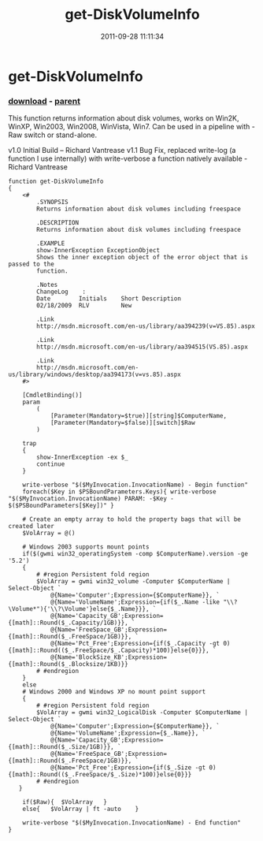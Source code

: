 ﻿---
pid:            2977
poster:         Richard Vantreas
title:          get-DiskVolumeInfo
date:           2011-09-28 11:11:34
format:         posh
parent:         2976
parent:         2976

---

# get-DiskVolumeInfo

### [download](2977.ps1) - [parent](2976.md)

This function returns information about disk volumes, works on Win2K, WinXP, Win2003, Win2008, WinVista, Win7.  Can be used in a pipeline with -Raw switch or stand-alone.

v1.0 Initial Build – Richard Vantrease
v1.1 Bug Fix, replaced write-log (a function I use internally) with write-verbose a function natively available - Richard Vantrease

```posh
function get-DiskVolumeInfo
{
    <#
        .SYNOPSIS
        Returns information about disk volumes including freespace
        
        .DESCRIPTION
        Returns information about disk volumes including freespace
        
        .EXAMPLE
        show-InnerException ExceptionObject
        Shows the inner exception object of the error object that is passed to the
        function.
        
        .Notes
    	ChangeLog    :
    	Date	    Initials	Short Description
        02/18/2009  RLV         New
 
        .Link
        http://msdn.microsoft.com/en-us/library/aa394239(v=VS.85).aspx
        
        .Link
        http://msdn.microsoft.com/en-us/library/aa394515(VS.85).aspx
        
        .Link
        http://msdn.microsoft.com/en-us/library/windows/desktop/aa394173(v=vs.85).aspx
    #>

    [CmdletBinding()]
    param
        (
            [Parameter(Mandatory=$true)][string]$ComputerName,
            [Parameter(Mandatory=$false)][switch]$Raw
        )
        
    trap 
    {
        show-InnerException -ex $_
        continue
    }

    write-verbose "$($MyInvocation.InvocationName) - Begin function"
    foreach($Key in $PSBoundParameters.Keys){ write-verbose "$($MyInvocation.InvocationName) PARAM: -$Key - $($PSBoundParameters[$Key])" }

    # Create an empty array to hold the property bags that will be created later
    $VolArray = @()
    
    # Windows 2003 supports mount points
    if($(gwmi win32_operatingSystem -comp $ComputerName).version -ge '5.2')
    {
        # #region Persistent fold region
        $VolArray = gwmi win32_volume -Computer $ComputerName | Select-Object `
            @{Name='Computer';Expression={$ComputerName}}, `
            @{Name='VolumeName';Expression={if($_.Name -like "\\?\Volume*"){'\\?\Volume'}else{$_.Name}}}, `
            @{Name='Capacity_GB';Expression={[math]::Round($_.Capacity/1GB)}}, `
            @{Name='FreeSpace_GB';Expression={[math]::Round($_.FreeSpace/1GB)}}, `
            @{Name='Pct_Free';Expression={if($_.Capacity -gt 0){[math]::Round(($_.FreeSpace/$_.Capacity)*100)}else{0}}}, `
            @{Name='BlockSize_KB';Expression={[math]::Round($_.Blocksize/1KB)}}
        # #endregion
    }
    else
    # Windows 2000 and Windows XP no mount point support
    {
        # #region Persistent fold region
        $VolArray = gwmi win32_LogicalDisk -Computer $ComputerName | Select-Object `
            @{Name='Computer';Expression={$ComputerName}}, `
            @{Name='VolumeName';Expression={$_.Name}}, `
            @{Name='Capacity_GB';Expression={[math]::Round($_.Size/1GB)}}, `
            @{Name='FreeSpace_GB';Expression={[math]::Round($_.FreeSpace/1GB)}}, `
            @{Name='Pct_Free';Expression={if($_.Size -gt 0){[math]::Round(($_.FreeSpace/$_.Size)*100)}else{0}}}
        # #endregion
   }
    
    if($Raw){  $VolArray   }
    else{   $VolArray | ft -auto    }
    
    write-verbose "$($MyInvocation.InvocationName) - End function"
}
```
